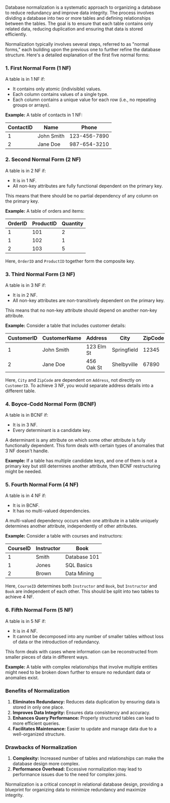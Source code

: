 Database normalization is a systematic approach to organizing a database to reduce redundancy and improve data integrity. The process involves dividing a database into two or more tables and defining relationships between the tables. The goal is to ensure that each table contains only related data, reducing duplication and ensuring that data is stored efficiently. 

Normalization typically involves several steps, referred to as "normal forms," each building upon the previous one to further refine the database structure. Here's a detailed explanation of the first five normal forms:

### 1. First Normal Form (1 NF)
A table is in 1 NF if:
- It contains only atomic (indivisible) values.
- Each column contains values of a single type.
- Each column contains a unique value for each row (i.e., no repeating groups or arrays).

**Example:**
A table of contacts in 1 NF:

| ContactID | Name       | Phone          |
|-----------|------------|----------------|
| 1         | John Smith | 123-456-7890   |
| 2         | Jane Doe   | 987-654-3210   |

### 2. Second Normal Form (2 NF)
A table is in 2 NF if:
- It is in 1 NF.
- All non-key attributes are fully functional dependent on the primary key.

This means that there should be no partial dependency of any column on the primary key. 

**Example:**
A table of orders and items:

| OrderID | ProductID | Quantity |
|---------|-----------|----------|
| 1       | 101       | 2        |
| 1       | 102       | 1        |
| 2       | 103       | 5        |

Here, `OrderID` and `ProductID` together form the composite key.

### 3. Third Normal Form (3 NF)
A table is in 3 NF if:
- It is in 2 NF.
- All non-key attributes are non-transitively dependent on the primary key.

This means that no non-key attribute should depend on another non-key attribute.

**Example:**
Consider a table that includes customer details:

| CustomerID | CustomerName | Address        | City      | ZipCode |
|------------|--------------|----------------|-----------|---------|
| 1          | John Smith   | 123 Elm St     | Springfield| 12345   |
| 2          | Jane Doe     | 456 Oak St     | Shelbyville| 67890   |

Here, `City` and `ZipCode` are dependent on `Address`, not directly on `CustomerID`. To achieve 3 NF, you would separate address details into a different table.

### 4. Boyce-Codd Normal Form (BCNF)
A table is in BCNF if:
- It is in 3 NF.
- Every determinant is a candidate key.

A determinant is any attribute on which some other attribute is fully functionally dependent. This form deals with certain types of anomalies that 3 NF doesn't handle.

**Example:**
If a table has multiple candidate keys, and one of them is not a primary key but still determines another attribute, then BCNF restructuring might be needed.

### 5. Fourth Normal Form (4 NF)
A table is in 4 NF if:
- It is in BCNF.
- It has no multi-valued dependencies.

A multi-valued dependency occurs when one attribute in a table uniquely determines another attribute, independently of other attributes.

**Example:**
Consider a table with courses and instructors:

| CourseID | Instructor | Book         |
|----------|------------|--------------|
| 1        | Smith      | Database 101 |
| 1        | Jones      | SQL Basics   |
| 2        | Brown      | Data Mining  |

Here, `CourseID` determines both `Instructor` and `Book`, but `Instructor` and `Book` are independent of each other. This should be split into two tables to achieve 4 NF.

### 6. Fifth Normal Form (5 NF)
A table is in 5 NF if:
- It is in 4 NF.
- It cannot be decomposed into any number of smaller tables without loss of data or the introduction of redundancy.

This form deals with cases where information can be reconstructed from smaller pieces of data in different ways.

**Example:**
A table with complex relationships that involve multiple entities might need to be broken down further to ensure no redundant data or anomalies exist.

### Benefits of Normalization
1. **Eliminates Redundancy:** Reduces data duplication by ensuring data is stored in only one place.
2. **Improves Data Integrity:** Ensures data consistency and accuracy.
3. **Enhances Query Performance:** Properly structured tables can lead to more efficient queries.
4. **Facilitates Maintenance:** Easier to update and manage data due to a well-organized structure.

### Drawbacks of Normalization
1. **Complexity:** Increased number of tables and relationships can make the database design more complex.
2. **Performance Overhead:** Excessive normalization may lead to performance issues due to the need for complex joins.

Normalization is a critical concept in relational database design, providing a blueprint for organizing data to minimize redundancy and maximize integrity.